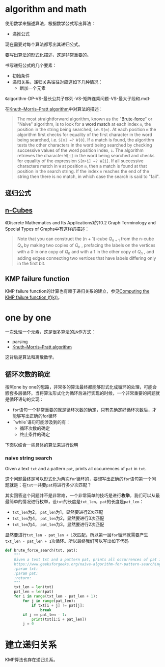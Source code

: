 # algorithm and math

使用数学来描述算法，根据数学公式写出算法：

- 递推公式

现在需要对每个算法都写出其递归公式。

要写出算法的形式化描述，这是非常重要的。

书写递归公式的几个要素：

- 初始条件
- 递归关系，递归关系往往对应这如下几种情况：
  - 新加一个元素

《algorithm-DP-VS-最长公共子序列-VS-矩阵连乘问题-VS-最大子段和.md》

在[Knuth–Morris–Pratt algorithm](https://en.wikipedia.org/wiki/Knuth%E2%80%93Morris%E2%80%93Pratt_algorithm)中对算法的描述：

> The most straightforward algorithm, known as the "[Brute-force](https://en.wikipedia.org/wiki/Brute-force_search)" or "Naive" algorithm, is to look for a **word match** at each index `m`, the position in the string being searched, i.e. `S[m]`. At each position `m` the algorithm first checks for equality of the first character in the word being searched, i.e. `S[m] =? W[0]`. If a match is found, the algorithm tests the other characters in the word being searched by checking successive values of the word position index, `i`. The algorithm retrieves the character `W[i]` in the word being searched and checks for equality of the expression `S[m+i] =? W[i]`. If all successive characters match in `W` at position `m`, then a match is found at that position in the search string. If the index `m` reaches the end of the string then there is no match, in which case the search is said to "fail".





## 递归公式

## [n-Cubes](https://en.wikipedia.org/wiki/Hypercube)

《Discrete Mathematics and Its Applications》的10.2 Graph Terminology and Special Types of Graphs中有这样的描述：

> Note that you can construct the (n + 1)-cube $Q_{n+1}$ from the n-cube $Q_n$ by making two copies of $Q_n$ , prefacing the labels on the vertices with a 0 in one copy of $Q_n$ and with a 1 in the other copy of $Q_n$ , and adding edges connecting two vertices that have labels differing only in the first bit. 



## KMP failure function

KMP failure function的计算也有赖于递归关系的建立，参见[Computing the KMP failure function (f(k))](http://www.mathcs.emory.edu/~cheung/Courses/323/Syllabus/Text/Matching-KMP2.html)。



# one by one



一次处理一个元素，这是很多算法的运作方式：

- parsing
- [Knuth–Morris–Pratt algorithm](https://en.wikipedia.org/wiki/Knuth%E2%80%93Morris%E2%80%93Pratt_algorithm)



这背后是算法和离散数学。



## 循环次数的确定

按照one by one的思路，非常多的算法最终都能够形式化成循环的处理，可能会嵌套多层循环。当将算法形式化为循环后进行实现的时候，一个非常重要的问题就是循环语句的实现：

- `for`语句一个非常重要的就是循环次数的确定，只有先确定好循环次数后，才能够写出正确的for循环
- ``while`语句可能涉及到的有：
  - 循环次数的确定
  - 终止条件的确定



下面以结合一些具体的算法来进行说明

### naive string search

Given a text `txt` and a pattern `pat`, prints all occurrences of `pat` in `txt`.

这个问题最终是可以形式化为两次`for`循环的，要想写出正确的`for`语句第一个问题就是：在`txt`一共要`pat`将进行多少次匹配？

其实回答这个问题并不是非常难，一个非常简单的技巧是进行**枚举**，我们可以从最最简单的情况进行枚举，设`txt`的长度是`txt_len`，`pat`的长度是`pat_len`：

- `txt_len`为2， `pat_len`为1，显然要进行2次匹配
- `txt_len`为4， `pat_len`为2，显然要进行3次匹配
- `txt_len`为4， `pat_len`为3，显然要进行2次匹配



显然要进行`txt_len - pat_len + 1`次匹配，所以第一层`for`循环就需要产生`txt_len - pat_len + 1`次循环。所以最终我们可以写出如下代码

```python
def brute_force_search(txt, pat):
    """
    Given a text txt and a pattern pat, prints all occurrences of pat in txt.
    https://www.geeksforgeeks.org/naive-algorithm-for-pattern-searching/
    :param txt:
    :param pat:
    :return:
    """
    txt_len = len(txt)
    pat_len = len(pat)
    for i in range(txt_len - pat_len + 1):
        for j in range(pat_len):
            if txt[i + j] != pat[j]:
                break
        if j == pat_len - 1:
            print(txt[i:i + pat_len])
        j = 0
```



# 建立递归关系

KMP算法也存在递归关系。



